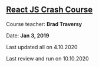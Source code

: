 
## [React JS Crash Course](https://www.youtube.com/watch?v=sBws8MSXN7A)

Course teacher: **Brad Traversy**

Date: **Jan 3, 2019**

Last updated all on 4.10.2020

Last review and run on 10.10.2020
